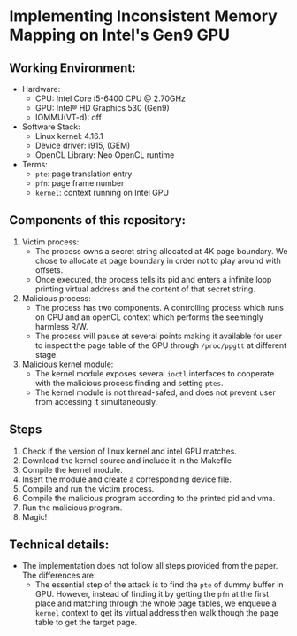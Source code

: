 # Implementing Inconsistent Memory Mapping on Intel's Gen9 GPU 
## Working Environment:
 - Hardware:
    - CPU: Intel Core i5-6400 CPU @ 2.70GHz
    - GPU: Intel® HD Graphics 530 (Gen9)
    - IOMMU(VT-d): off
 - Software Stack:
    - Linux kernel: 4.16.1
    - Device driver: i915, (GEM)
    - OpenCL Library: Neo OpenCL runtime
 - Terms:
    - `pte`: page translation entry
    - `pfn`: page frame number
    - `kernel`: context running on Intel GPU 
    
## Components of this repository:
 1. Victim process:
    - The process owns a secret string allocated at 4K page boundary. We chose to allocate at page boundary in order not to play around with offsets.
    - Once executed, the process tells its pid and enters a infinite loop printing virtual address and the content of that secret string.
 2. Malicious process:
    - The process has two components. A controlling process which runs on CPU and an openCL context which performs the seemingly harmless R/W.
    - The process will pause at several points making it available for user to inspect the page table of the GPU through `/proc/ppgtt` at different stage.
 3. Malicious kernel module:
    - The kernel module exposes several `ioctl` interfaces to cooperate with the malicious process finding and setting `ptes`.
    - The kernel module is not thread-safed, and does not prevent user from accessing it simultaneously.  
    
    
## Steps
 1. Check if the version of linux kernel and intel GPU matches.
 2. Download the kernel source and include it in the Makefile
 3. Compile the kernel module.
 4. Insert the module and create a corresponding device file.
 5. Compile and run the victim process.
 6. Compile the malicious program according to the printed pid and vma.
 7. Run the malicious program.
 8. Magic!
 
 
## Technical details:
 - The implementation does not follow all steps provided from the paper. The differences are:
    - The essential step of the attack is to find the `pte` of dummy buffer in GPU. However, instead of finding it by getting the `pfn` at the first place and matching through the whole page tables, we enqueue a `kernel` context to get its virtual address then walk though the page table to get the target page.
    